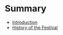 # Summary

* [Introduction](README.md)
* [History of the Festival](_pages/history-of-the-festival.md)

